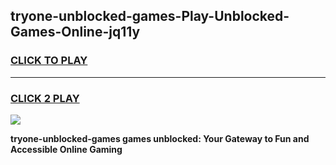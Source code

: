 
## tryone-unblocked-games-Play-Unblocked-Games-Online-jq11y
<h3>
<a href="https://premium76.site?title=tryone-unblocked-games&ref=24A">CLICK TO PLAY</a></h3>
<hr>

<h3>
<a href="https://premium76.site?title=tryone-unblocked-games&ref=24A">CLICK 2 PLAY</a>
  
</h3>

<a href="https://premium76.site?title=tryone-unblocked-games&ref=24A"><img src="https://clearcache.store/games.png"></a>


**tryone-unblocked-games games unblocked: Your Gateway to Fun and Accessible Online Gaming**
